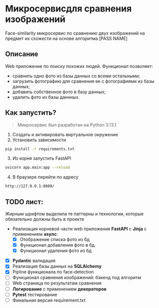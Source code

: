 # Микросервисдля сравнения изображений

Face-similarity микросервис по сравнению двух изображений на предмет их схожести на основе алгоритма [PASS NAME]


## Описание
Web приложение по поиску похожих людей. Функционал позволяет:
- сравнить одно фото из базы данных со всеми остальными;
- загрузить фотографию для сравнения ее с фотографиями из базы данных;
- добавить собственное фото в базу данных;
- удалить фото из базы даннных.


## Как запустить?

> Микросервис был разработан на Python 3.13.1

1. Создать и активировать виртуальное окружение
2. Установить зависимости
```bash
pip install -r requirements.txt
```
3. Из корня запустить FastAPI
```bash
uvicorn app.main:app --reload
```
4. В браузере перейти по адресу
```bash
http://127.0.0.1:8000/
```


## TODO лист:
Жирным шрифтом выделила те паттерны и технологии, которые обязательно должны быть в проекте
- Реализация корневой части web приложения **FastAPI** c **Jinja** с применением **async**:
    - [x] Отображение списка фото из бд
    - [x] Функционал добавления фото в бд
    - [x] Функционал удаления фото из бд
- [x] **Pydantic** валидация
- [x] Реализация базы данных на **SQLAlchemy**
- [x] Pipline функционала по face-detection
- [ ] Функционал сравнения изображений: бэкенд под алгоритм
- [ ] Web страница по результатам сравнения
- [ ] **Логирование** с применением **декораторов**
- [ ] **Pytest** тестирование
- [ ] Финальная версия requirement.txt
